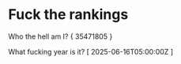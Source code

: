 # Fuck the rankings

Who the hell am I?
{ 35471805 }

What fucking year is it?
[ 2025-06-16T05:00:00Z ]
